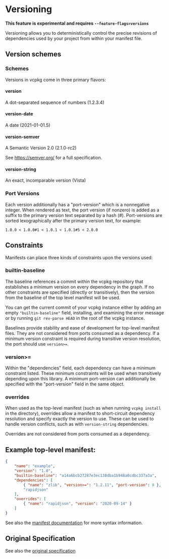 # Versioning

**This feature is experimental and requires `--feature-flags=versions`**

Versioning allows you to deterministically control the precise revisions of dependencies used by
your project from within your manifest file.

## Version schemes

### Schemes
Versions in vcpkg come in three primary flavors:

#### version
A dot-separated sequence of numbers (1.2.3.4)

#### version-date
A date (2021-01-01.5)

#### version-semver
A Semantic Version 2.0 (2.1.0-rc2)

See https://semver.org/ for a full specification.

#### version-string
An exact, incomparable version (Vista)

### Port Versions
Each version additionally has a "port-version" which is a nonnegative integer. When rendered as text, the
port version (if nonzero) is added as a suffix to the primary version text separated by a hash (#).
Port-versions are sorted lexographically after the primary version text, for example:

    1.0.0 < 1.0.0#1 < 1.0.1 < 1.0.1#5 < 2.0.0

## Constraints

Manifests can place three kinds of constraints upon the versions used:

### builtin-baseline
The baseline references a commit within the vcpkg repository that
establishes a minimum version on every dependency in the graph. If
no other constraints are specified (directly or transitively),
then the version from the baseline of the top level manifest will
be used.

You can get the current commit of your vcpkg instance either by adding an empty `"builtin-baseline"` field, installing, and examining the error message or by running `git rev-parse HEAD` in the root of the vcpkg instance.

Baselines provide stability and ease of development for top-level manifest files. They are not considered from ports consumed as a dependency. If a minimum version constraint is required during transitive version resolution, the port should use `version>=`.

### version>=
Within the "dependencies" field, each dependency can have a
minimum constraint listed. These minimum constraints will be used
when transitively depending upon this library. A minimum
port-version can additionally be specified with the "port-version"
field in the same object.

### overrides
When used as the top-level manifest (such as when running `vcpkg
install` in the directory), overrides allow a manifest to
short-circuit dependency resolution and specify exactly the
version to use. These can be used to handle version conflicts,
such as with `version-string` dependencies.

Overrides are not considered from ports consumed as a dependency.

## Example top-level manifest:
```json
{
    "name": "example",
    "version": "1.0",
    "builtin-baseline": "a14a6bcb27287e3ec138dba1b948a0cdbc337a3a",
    "dependencies": [
        { "name": "zlib", "version>=": "1.2.11", "port-version": 8 },
        "rapidjson"
    ],
    "overrides": [
        { "name": "rapidjson", "version": "2020-09-14" }
    ]
}
```
See also the [manifest documentation](manifests.md) for more syntax information.

## Original Specification

See also the [original specification](https://github.com/vicroms/vcpkg/blob/versioning-spec/docs/specifications/versioning.md)
